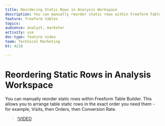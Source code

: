 ```yaml
---
title: Reordering Static Rows in Analysis Workspace
description: You can manually reorder static rows within Freeform Table Builder. This allows you to arrange table static rows in the exact order you need them - for example, Visits, then Orders, then Conversion Rate.
feature: freeform tables
topics: 
audience: analyst, marketer
activity: use
doc-type: feature video
team: Technical Marketing
kt: 4218

---
```


# Reordering Static Rows in Analysis Workspace

You can manually reorder static rows within Freeform Table Builder. This allows you to arrange table static rows in the exact order you need them - for example, Visits, then Orders, then Conversion Rate.

>[!VIDEO](https://video.tv.adobe.com/v/31319/?quality=12)
